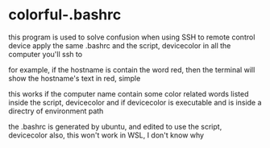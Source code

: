 # colorful-.bashrc
this program is used to solve confusion when using SSH to remote control device
apply the same .bashrc and the script, devicecolor in all the computer you'll ssh to

for example, if the hostname is contain the word red,
then the terminal will show the hostname's text in red, simple

this works if
  the computer name contain some color related words listed inside the script, devicecolor
and if
  devicecolor is executable and is inside a directry of environment path

the .bashrc is generated by ubuntu, and edited to use the script, devicecolor
also, this won't work in WSL, I don't know why
